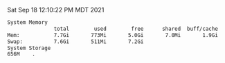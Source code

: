 Sat Sep 18 12:10:22 PM MDT 2021
```bash
System Memory
               total        used        free      shared  buff/cache   available
Mem:           7.7Gi       773Mi       5.0Gi       7.0Mi       1.9Gi       6.5Gi
Swap:          7.6Gi       511Mi       7.2Gi
System Storage
656M	.
```
